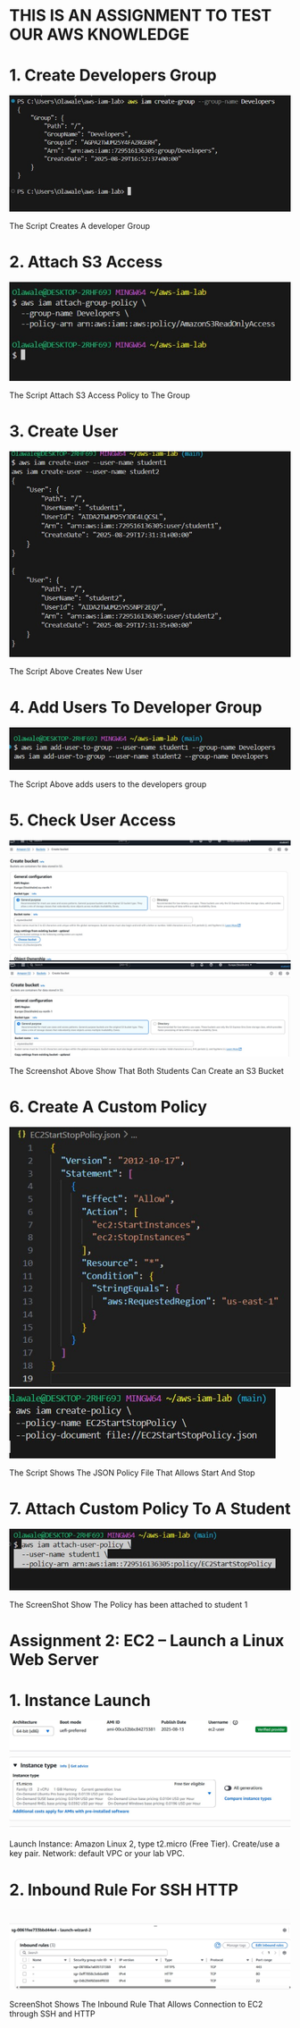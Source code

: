 

# THIS IS AN ASSIGNMENT TO TEST OUR AWS KNOWLEDGE


# 1. Create Developers Group

![IAM GROUP](./screenshots/IAM%20Group.jpg)

  The Script Creates A developer Group


# 2. Attach S3 Access

![S3 Access](./screenshots/S3Access.jpg)

The Script Attach S3 Access Policy to The  Group

# 3. Create User

![Create User](./screenshots/Create%20User.jpg)

The Script Above Creates New User

# 4. Add Users To Developer Group

![ADD USER](./screenshots/Add%20User%20To%20Group.jpg)

The Script Above adds users to the developers group

# 5. Check User Access
 ![Check User Access](./screenshots/S3UserAccess.jpg)
 ![Check User Access](./screenshots/student%202.jpg)

 The Screenshot Above Show That Both Students Can Create an S3 Bucket



# 6. Create A Custom Policy
![Custom policy](./screenshots/ESC2%20Start%20and%20Stop.%20json.jpg)
![Custom Policy](./screenshots/json2.jpg)

The Script Shows The JSON Policy File That Allows Start And Stop

# 7. Attach Custom Policy To A Student
![ ATTACH POLICY ](./screenshots/Custompolicy%20Attach.jpg)

The ScreenShot Show The Policy has been attached to student 1


#  Assignment 2: EC2 – Launch a Linux Web Server
# ##############################################

# 1. Instance Launch
![Launch an Instance](./screenshots/Instance%20Type.jpg)

Launch Instance: Amazon Linux 2, type t2.micro (Free Tier). Create/use a key pair. Network: default
 VPC or your lab VPC.

 # 2. Inbound Rule For SSH HTTP
 ![INBOUND RULE](./screenshots/Inbound.jpg)

ScreenShot Shows The Inbound Rule That Allows Connection to EC2 through SSH and HTTP


